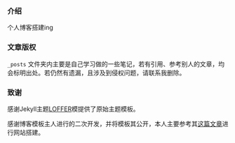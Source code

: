 
### 介绍

个人博客搭建ing


### 文章版权

`_posts` 文件夹内主要是自己学习做的一些笔记，若有引用、参考别人的文章，均会标明出处。若仍然有遗漏，且涉及到侵权问题，请联系我删除。 

### 致谢

感谢Jekyll主题[LOFFER](https://fromendworld.github.io/LOFFER/)模提供了原始主题模板。

感谢博客模板主人进行的二次开发，并将模板其公开，本人主要参考其[这篇文章](https://lemonchann.github.io/create_blog_with_github_pages/ )进行网站搭建。


